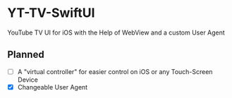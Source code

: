 # YT-TV-SwiftUI
YouTube TV UI for iOS with the Help of WebView and a custom User Agent

## Planned
- [ ] A "virtual controller" for easier control on iOS or any Touch-Screen Device
- [X] Changeable User Agent
